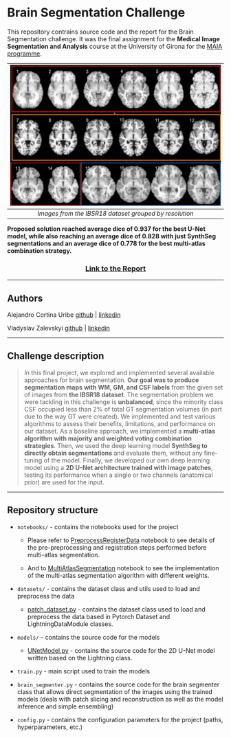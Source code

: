 # Brain Segmentation Challenge
This repository contrains source code and the report for the Brain Segmentation challenge. It was the final assignment for the **Medical Image Segmentation and Analysis** course at the University of Girona for the [MAIA programme](https://maiamaster.udg.edu/).

|![img](figures/ibsr_ex.png)|
| :--: | 
| *Images from the IBSR18 dataset grouped by resolution* |

**Proposed solution reached average dice of 0.937 for the best U-Net model, while also reaching an average dice of 0.828 with just SynthSeg segmentations and  an average dice of 0.778 for the best multi-atlas combination strategy.**
<center> <h3> <a href=MISA Final Project.pdf>Link to the Report </a></h3></center>

___
## Authors
Alejandro Cortina Uribe [github](https://github.com/alexCortinaU) | [linkedin](https://www.linkedin.com/in/acortinau/)

Vladyslav Zalevskyi [github](https://github.com/Vivikar) | [linkedin](https://www.linkedin.com/in/vlad-zalevskyi/)
___
## Challenge description

>In this final project, we explored and implemented several available approaches for brain segmentation. **Our goal was to produce segmentation maps with WM, GM, and CSF labels** from the given set of images from **the IBSR18 dataset**. The segmentation problem we were tackling in this challenge is **unbalanced**, since the minority class CSF occupied less than 2% of total GT segmentation volumes (in part due to the way GT were created). We implemented and test various algorithms to assess their benefits, limitations, and performance on our dataset. As a baseline approach, we implemented a **multi-atlas algorithm with majority and weighted voting combination strategies**. Then, we used the deep learning model **SynthSeg to directly obtain segmentations** and evaluate them, without any fine-tuning of the model. Finally, we developed our own deep learning model using a **2D U-Net architecture trained with image patches**, testing its performance when a single or two channels (anatomical prior) are used for the input.
___

## Repository structure

* `notebooks/` - contains the notebooks used for the project


    * Please refer to [PreprocessRegisterData](notebooks/0_PreprocessRegisterData.ipynb) notebook to see details of the pre-preprocessing and registration steps performed before multi-atlas segmentation.

    * And to [MultiAtlasSegmentation](notebooks/1_MultiAtlasSegmentation.ipynb) notebook to see the implementation of the multi-atlas segmentation algorithm with different weights.

 * `datasets/` - contains the dataset class and utils used to load and preprocess the data
    * [patch_dataset.py](datasets/patch_dataset.py) - contains the dataset class used to load and preprocess the data based in Pytorch Dataset and LightningDataModule classes.

* `models/` - contains the source code for the models
    * [UNetModel.py](models/UNetModel.py) - contains the source code for the 2D U-Net model written based on the Lightning class.

*  `train.py` - main script used to train the models

* `brain_segmenter.py` - contains the source code for the brain segmenter class that allows direct segmentation of the images using the trained models (deals with patch slicing and reconstruction as well as the model inference and simple ensembling)

* `config.py` - contains the configuration parameters for the project (paths, hyperparameters, etc.)